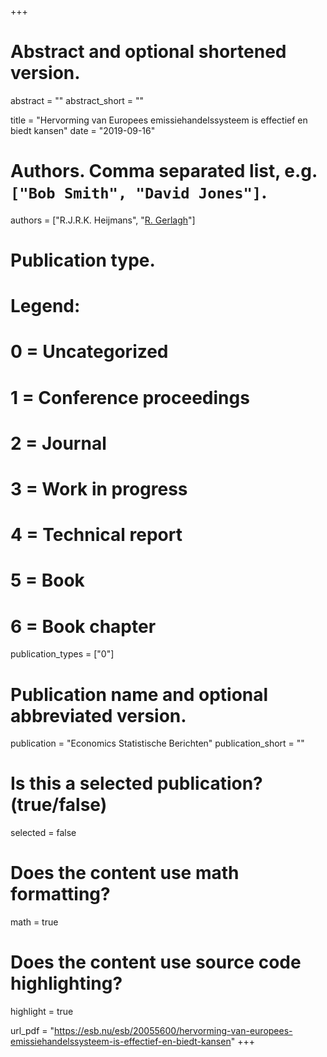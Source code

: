 +++
# Abstract and optional shortened version.
abstract = ""
abstract_short = ""

title = "Hervorming van Europees emissiehandelssysteem is effectief en biedt kansen"
date = "2019-09-16"

# Authors. Comma separated list, e.g. `["Bob Smith", "David Jones"]`.
authors = ["R.J.R.K. Heijmans", "[R. Gerlagh](http://www.gerlagh.nl)"]
# Publication type.
# Legend:
# 0 = Uncategorized
# 1 = Conference proceedings
# 2 = Journal
# 3 = Work in progress
# 4 = Technical report
# 5 = Book
# 6 = Book chapter
publication_types = ["0"]

# Publication name and optional abbreviated version.
publication = "Economics Statistische Berichten"
publication_short = ""

# Is this a selected publication? (true/false)
selected = false


# Does the content use math formatting?
math = true

# Does the content use source code highlighting?
highlight = true

url_pdf = "https://esb.nu/esb/20055600/hervorming-van-europees-emissiehandelssysteem-is-effectief-en-biedt-kansen"
+++

